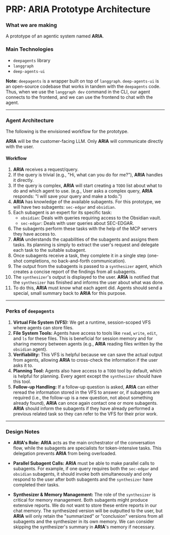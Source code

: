 # PRP: ARIA Prototype Architecture

### What we are making

A prototype of an agentic system named **ARIA**.

### Main Technologies

- `deepagents` library
- `langgraph`
- `deep-agents-ui`

**Note:** `deepagents` is a wrapper built on top of `langgraph`. `deep-agents-ui` is an open-source codebase that works in tandem with the `deepagents` code. Thus, when we use the `langgraph dev` command in the CLI, our agent connects to the frontend, and we can use the frontend to chat with the agent.

---

### Agent Architecture

The following is the envisioned workflow for the prototype.

**ARIA** will be the customer-facing LLM. Only **ARIA** will communicate directly with the user.

#### Workflow

1.  **ARIA** receives a request/query.
2.  If the query is trivial (e.g., "Hi, what can you do for me?"), **ARIA** handles it directly.
3.  If the query is complex, **ARIA** will start creating a `TODO` list about what to do and which agent to use. (e.g., User asks a complex query, **ARIA** responds: "I will save your query and make a todo.")
4.  **ARIA** has knowledge of the available subagents. For this prototype, we will have two subagents: `sec-edgar` and `obsidian`.
5.  Each subagent is an expert for its specific task:
    - `obsidian`: Deals with queries requiring access to the Obsidian vault.
    - `sec-edgar`: Deals with user queries about SEC-EDGAR.
6.  The subagents perform these tasks with the help of the MCP servers they have access to.
7.  **ARIA** understands the capabilities of the subagents and assigns them tasks. Its planning is simply to extract the user's request and delegate each task to the suitable subagent.
8.  Once subagents receive a task, they complete it in a single step (one-shot completions, no back-and-forth communication).
9.  The output from the subagents is passed to a `synthesizer` agent, which creates a concise report of the findings from all subagents.
10. The `synthesizer`'s output is displayed to the user. **ARIA** is notified that the `synthesizer` has finished and informs the user about what was done.
11. To do this, **ARIA** must know what each agent did. Agents should send a special, small summary back to **ARIA** for this purpose.

---

### Perks of `deepagents`

1.  **Virtual File System (VFS):** We get a runtime, session-scoped VFS where agents can store files.
2.  **File System Tools:** Agents have access to tools like `read`, `write`, `edit`, and `ls` for these files. This is beneficial for session memory and for sharing memory between agents (e.g., **ARIA** reading files written by the `obsidian` agent).
3.  **Verifiability:** This VFS is helpful because we can save the actual output from agents, allowing **ARIA** to cross-check the information if the user asks it to.
4.  **Planning Tool:** Agents also have access to a `TODO` tool by default, which is helpful for planning. Every agent except the `synthesizer` should have this tool.
5.  **Follow-up Handling:** If a follow-up question is asked, **ARIA** can either reread the information stored in the VFS to answer or, if subagents are required (i.e., the follow-up is a new question, not about something already found), **ARIA** can once again contact one or more subagents. **ARIA** should inform the subagents if they have already performed a previous related task so they can refer to the VFS for their prior work.

---

### Design Notes

- **ARIA's Role:** **ARIA** acts as the main orchestrator of the conversation flow, while the subagents are specialists for token-intensive tasks. This delegation prevents **ARIA** from being overloaded.

- **Parallel Subagent Calls:** **ARIA** must be able to make parallel calls to subagents. For example, if one query requires both the `sec-edgar` and `obsidian` subagents, it should invoke both simultaneously and only respond to the user after both subagents and the `synthesizer` have completed their tasks.

- **Synthesizer & Memory Management:** The role of the `synthesizer` is critical for memory management. Both subagents might produce extensive reports. We do not want to store these entire reports in our chat memory. The synthesized version will be outputted to the user, but **ARIA** will only retain the "summarized" or "conclusion" versions from all subagents and the synthesizer in its own memory. We can consider skipping the synthesizer's summary in **ARIA**'s memory if necessary.

